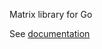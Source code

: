 Matrix library for Go

See [documentation](http://gopkgdoc.appspot.com/pkg/github.com/ziutek/matrix)
